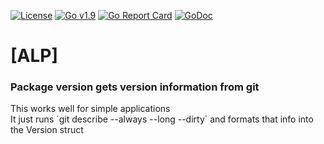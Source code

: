 [![License](https://img.shields.io/badge/license-MIT-blue.svg)](https://opensource.org/licenses/MIT)
[![Go v1.9](https://img.shields.io/badge/Go-v1.9-green.svg)](http://golang.org)
[![Go Report Card](https://goreportcard.com/badge/bitbucket.org/gotamer/version)](https://goreportcard.com/report/bitbucket.org/gotamer/version)
[![GoDoc](https://godoc.org/bitbucket.org/gotamer/version?status.svg)](https://godoc.org/bitbucket.org/gotamer/version)


# [ALP]
### Package version gets version information from git

This works well for simple applications  
It just runs ´git describe --always --long --dirty´ and formats that info into the Version struct
